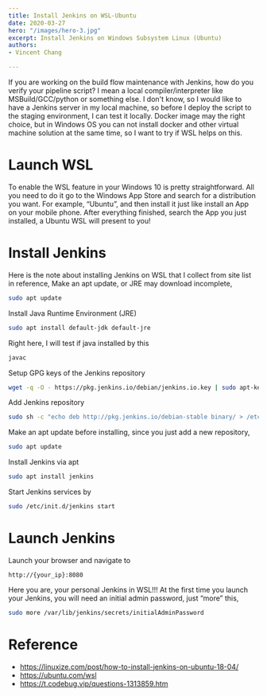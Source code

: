 ```yaml
---
title: Install Jenkins on WSL-Ubuntu
date: 2020-03-27
hero: "/images/hero-3.jpg"
excerpt: Install Jenkins on Windows Subsystem Linux (Ubuntu)
authors:
- Vincent Chang

---
```

If you are working on the build flow maintenance with Jenkins, how do you verify your pipeline script? I mean a local compiler/interpreter like MSBuild/GCC/python or something else. I don't know, so I would like to have a Jenkins server in my local machine, so before I deploy the script to the staging environment, I can test it locally. Docker image may the right choice, but in Windows OS you can not install docker and other virtual machine solution at the same time, so I want to try if WSL helps on this.
# Launch WSL
To enable the WSL feature in your Windows 10 is pretty straightforward. All you need to do it go to the Windows App Store and search for a distribution you want. For example, “Ubuntu”, and then install it just like install an App on your mobile phone. After everything finished, search the App you just installed, a Ubuntu WSL will present to you!
# Install Jenkins
Here is the note about installing Jenkins on WSL that I collect from site list in reference,
Make an apt update, or JRE may download incomplete,
```sh
sudo apt update
```
Install Java Runtime Environment (JRE)
```sh
sudo apt install default-jdk default-jre
```
Right here, I will test if java installed by this
```sh
javac
```
Setup GPG keys of the Jenkins repository
```sh
wget -q -O - https://pkg.jenkins.io/debian/jenkins.io.key | sudo apt-key add -
```
Add Jenkins repository
```sh
sudo sh -c "echo deb http://pkg.jenkins.io/debian-stable binary/ > /etc/apt/sources.list.d/jenkins.list"
```
Make an apt update before installing, since you just add a new repository,
```sh
sudo apt update
```
Install Jenkins via apt
```sh
sudo apt install jenkins
```
Start Jenkins services by
```sh
sudo /etc/init.d/jenkins start
```
# Launch Jenkins
Launch your browser and navigate to
```plaintext
http://{your_ip}:8080
```
Here you are, your personal Jenkins in WSL!!! At the first time you launch your Jenkins, you will need an initial admin password, just “more” this,
```sh
sudo more /var/lib/jenkins/secrets/initialAdminPassword
```
# Reference
- <https://linuxize.com/post/how-to-install-jenkins-on-ubuntu-18-04/>
- <https://ubuntu.com/wsl>
- <https://t.codebug.vip/questions-1313859.htm>